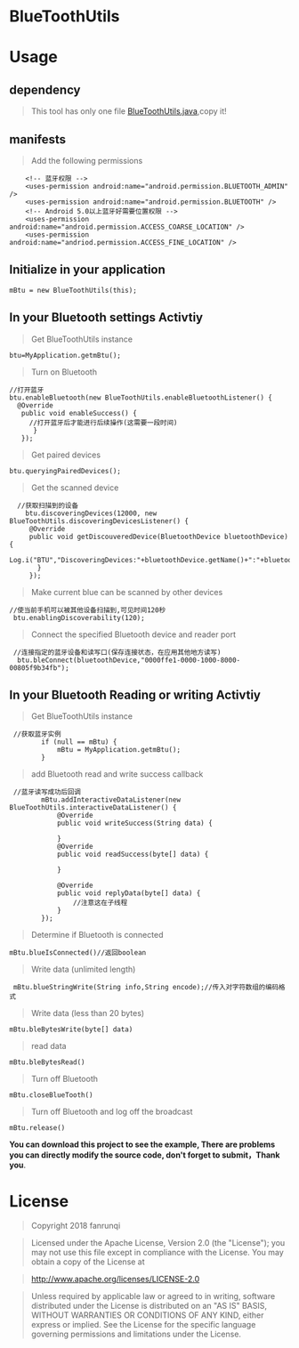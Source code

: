 # BlueToothUtils

# Usage

## dependency

>This tool has only one file [BlueToothUtils.java](https://github.com/fanrunqi/BlueToothUtils/tree/master/app/src/main/java/cn/bobojing/bluetoothutils/btUtils),copy it!

## manifests

>Add the following permissions

```
    <!-- 蓝牙权限 -->
    <uses-permission android:name="android.permission.BLUETOOTH_ADMIN" />
    <uses-permission android:name="android.permission.BLUETOOTH" />
    <!-- Android 5.0以上蓝牙好需要位置权限 -->
    <uses-permission android:name="android.permission.ACCESS_COARSE_LOCATION" />
    <uses-permission android:name="andriod.permission.ACCESS_FINE_LOCATION" />
```

## Initialize in your application
```
mBtu = new BlueToothUtils(this);
```

## In your Bluetooth settings Activtiy

>Get BlueToothUtils instance
```
btu=MyApplication.getmBtu();
```

>Turn on Bluetooth
```
//打开蓝牙
btu.enableBluetooth(new BlueToothUtils.enableBluetoothListener() {
  @Override
   public void enableSuccess() {
     //打开蓝牙后才能进行后续操作(这需要一段时间)
      }
   });
```

>Get paired devices
```
btu.queryingPairedDevices();
```

>Get the scanned device
```
  //获取扫描到的设备
    btu.discoveringDevices(12000, new BlueToothUtils.discoveringDevicesListener() {
     @Override
     public void getDiscouveredDevice(BluetoothDevice bluetoothDevice) {
       Log.i("BTU","DiscoveringDevices:"+bluetoothDevice.getName()+":"+bluetoothDevice.getAddress());
       }
     });
```

>Make current blue can be scanned by other devices
```
//使当前手机可以被其他设备扫描到,可见时间120秒
 btu.enablingDiscoverability(120);
```

>Connect the specified Bluetooth device and reader port
```
 //连接指定的蓝牙设备和读写口(保存连接状态，在应用其他地方读写)
  btu.bleConnect(bluetoothDevice,"0000ffe1-0000-1000-8000-00805f9b34fb");
```

## In your Bluetooth Reading or writing Activtiy

>Get BlueToothUtils instance
```
 //获取蓝牙实例
        if (null == mBtu) {
            mBtu = MyApplication.getmBtu();
        }
```

>add Bluetooth read and write success callback
```
 //蓝牙读写成功后回调
        mBtu.addInteractiveDataListener(new BlueToothUtils.interactiveDataListener() {
            @Override
            public void writeSuccess(String data) {

            }
            @Override
            public void readSuccess(byte[] data) {

            }

            @Override
            public void replyData(byte[] data) {
                //注意这在子线程
            }
        });
```

>Determine if Bluetooth is connected
```
mBtu.blueIsConnected()//返回boolean
```

>Write data (unlimited length)
```
 mBtu.blueStringWrite(String info,String encode);//传入对字符数组的编码格式
```

>Write data (less than 20 bytes)
```
mBtu.bleBytesWrite(byte[] data)
```

>read data
```
mBtu.bleBytesRead()
```
>Turn off Bluetooth
```
mBtu.closeBlueTooth()
```

>Turn off Bluetooth and log off the broadcast
```
mBtu.release()
```
**You can download this project to see the example, There are problems you can directly modify the source code, don't forget to submit，Thank you**.

# License
> Copyright 2018 fanrunqi

> Licensed under the Apache License, Version 2.0 (the "License");
you may not use this file except in compliance with the License.
You may obtain a copy of the License at

  >  http://www.apache.org/licenses/LICENSE-2.0

> Unless required by applicable law or agreed to in writing, software
distributed under the License is distributed on an "AS IS" BASIS,
WITHOUT WARRANTIES OR CONDITIONS OF ANY KIND, either express or implied.
See the License for the specific language governing permissions and
limitations under the License.

